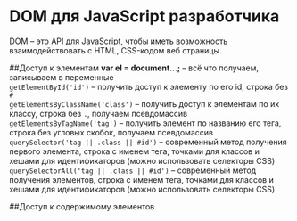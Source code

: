 # DOM для JavaScript разработчика

DOM &ndash; это API для JavaScript, чтобы иметь возможность взаимодействовать с HTML, CSS-кодом веб страницы.

##Доступ к элементам
**var el = document...;** &ndash; всё что получаем, записываем в переменные<br />
`getElementById('id')` &ndash; получить доступ к элементу по его id, строка без `#`<br />
`getElementsByClassName('class')` &ndash; получить доступ к элементам по их классу, строка без `.`, получаем псевдомассив<br />
`getElementsByTagName('tag')` &ndash; получить элемент по названию его тега, строка без угловых скобок, получаем псевдомассив<br />
`querySelector('tag || .class || #id')` &ndash; современный метод получения первого элемента, строка с именем тега, точками для классов и хешами для идентификаторов (можно использовать селекторы CSS)<br />
`querySelectorAll('tag || .class || #id')` &ndash; современный метод получения элементов, строка с именем тега, точками для классов и хешами для идентификаторов (можно использовать селекторы CSS)<br />

##Доступ к содержимому элементов
